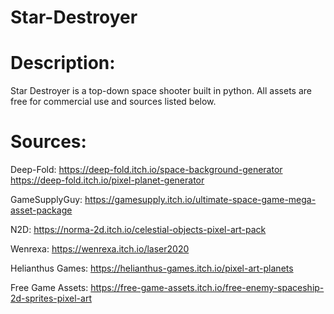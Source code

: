 # Star-Destroyer

# Description:
Star Destroyer is a top-down space shooter built in python. All assets are free for commercial use and sources listed below.

# Sources:
Deep-Fold:
https://deep-fold.itch.io/space-background-generator
https://deep-fold.itch.io/pixel-planet-generator

GameSupplyGuy:
https://gamesupply.itch.io/ultimate-space-game-mega-asset-package

N2D:
https://norma-2d.itch.io/celestial-objects-pixel-art-pack

Wenrexa:
https://wenrexa.itch.io/laser2020

Helianthus Games:
https://helianthus-games.itch.io/pixel-art-planets

Free Game Assets:
https://free-game-assets.itch.io/free-enemy-spaceship-2d-sprites-pixel-art

